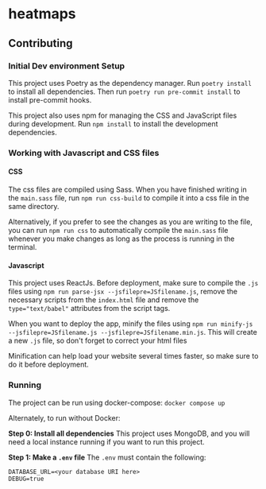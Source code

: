 # heatmaps

## Contributing

### Initial Dev environment Setup
This project uses Poetry as the dependency manager.
Run `poetry install` to install all dependencies.
Then run `poetry run pre-commit install` to install pre-commit hooks.

This project also uses npm for managing the CSS and JavaScript files during development.
Run `npm install` to install the development dependencies.

### Working with Javascript and CSS files

#### CSS
The css files are compiled using Sass. When you have finished writing in the `main.sass` file, run `npm run css-build` to compile it into a css file in the same directory.

Alternatively, if you prefer to see the changes as you are writing to the file, you can run `npm run css` to automatically compile the `main.sass` file whenever you make changes as long as the process is running in the terminal.

#### Javascript
This project uses ReactJs. Before deployment, make sure to compile the `.js` files using `npm run parse-jsx --jsfilepre=JSfilename.js`, remove the necessary scripts from the `index.html` file and remove the `type="text/babel"` attributes from the script tags.

When you want to deploy the app, minify the files using `npm run minify-js --jsfilepre=JSfilename.js --jsfilepre=JSfilename.min.js`. This will create a new `.js` file, so don't forget to correct your html files

Minification can help load your website several times faster, so make sure to do it before deployment.

### Running
The project can be run using docker-compose:
`docker compose up`

Alternately, to run without Docker:

**Step 0: Install all dependencies**
This project uses MongoDB, and you will need a local instance running if you want to run
this project.

**Step 1: Make a `.env` file**
The `.env` must contain the following:
```
DATABASE_URL=<your database URI here>
DEBUG=true
```
